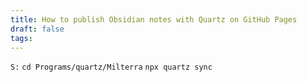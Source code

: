 ```yaml
---
title: How to publish Obsidian notes with Quartz on GitHub Pages
draft: false
tags:
---
```


`S:`
`cd Programs/quartz/Milterra`
`npx quartz sync`